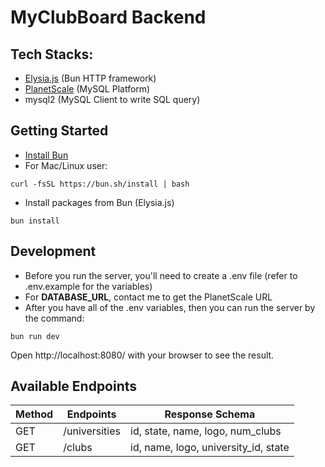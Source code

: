 # MyClubBoard Backend

## Tech Stacks:

- [Elysia.js](https://elysiajs.com/) (Bun HTTP framework)
- [PlanetScale](https://planetscale.com/) (MySQL Platform)
- mysql2 (MySQL Client to write SQL query)

## Getting Started

- [Install Bun](https://bun.sh/docs/installation)
- For Mac/Linux user:

`curl -fsSL https://bun.sh/install | bash `

- Install packages from Bun (Elysia.js)

`bun install`

## Development

- Before you run the server, you'll need to create a .env file (refer to .env.example for the variables)
- For **DATABASE_URL**, contact me to get the PlanetScale URL
- After you have all of the .env variables, then you can run the server by the command:

```
bun run dev
```

Open http://localhost:8080/ with your browser to see the result.

## Available Endpoints

| Method | Endpoints     | Response Schema                      |
| ------ | ------------- | ------------------------------------ |
| GET    | /universities | id, state, name, logo, num_clubs     |
| GET    | /clubs        | id, name, logo, university_id, state |
